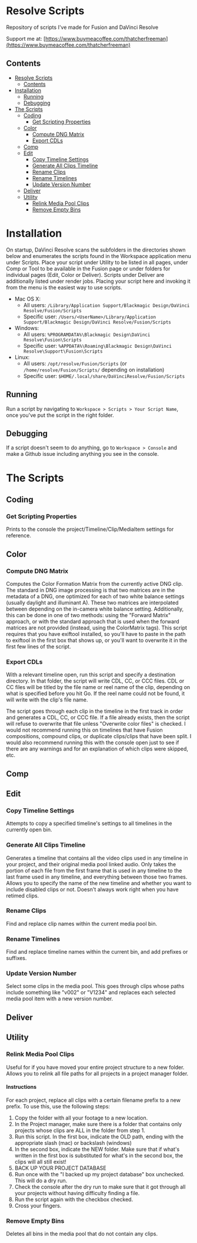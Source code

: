 # Resolve Scripts
Repository of scripts I've made for Fusion and DaVinci Resolve

Support me at: [https://www.buymeacoffee.com/thatcherfreeman](https://www.buymeacoffee.com/thatcherfreeman)

## Contents
- [Resolve Scripts](#resolve-scripts)
    - [Contents](#contents)
- [Installation](#installation)
    - [Running](#running)
    - [Debugging](#debugging)
- [The Scripts](#the-scripts)
    - [Coding](#coding)
        - [Get Scripting Properties](#get-scripting-properties)
    - [Color](#color)
        - [Compute DNG Matrix](#compute-dng-matrix)
        - [Export CDLs](#export-cdls)
    - [Comp](#comp)
    - [Edit](#edit)
        - [Copy Timeline Settings](#copy-timeline-settings)
        - [Generate All Clips Timeline](#generate-all-clips-timeline)
        - [Rename Clips](#rename-clips)
        - [Rename Timelines](#rename-timelines)
        - [Update Version Number](#update-version-number)
    - [Deliver](#deliver)
    - [Utility](#utility)
        - [Relink Media Pool Clips](#relink-media-pool-clips)
        - [Remove Empty Bins](#remove-empty-bins)


# Installation
On startup, DaVinci Resolve scans the subfolders in the directories shown below and enumerates the scripts found in the Workspace application menu under Scripts.
Place your script under Utility to be listed in all pages, under Comp or Tool to be available in the Fusion page or under folders for individual pages (Edit, Color or Deliver). Scripts under Deliver are additionally listed under render jobs.
Placing your script here and invoking it from the menu is the easiest way to use scripts.

- Mac OS X:
    - All users: `/Library/Application Support/Blackmagic Design/DaVinci Resolve/Fusion/Scripts`
    - Specific user: `/Users/<UserName>/Library/Application Support/Blackmagic Design/DaVinci Resolve/Fusion/Scripts`
- Windows:
    - All users: `%PROGRAMDATA%\Blackmagic Design\DaVinci Resolve\Fusion\Scripts`
    - Specific user: `%APPDATA%\Roaming\Blackmagic Design\DaVinci Resolve\Support\Fusion\Scripts`
- Linux:
    - All users: `/opt/resolve/Fusion/Scripts`  (or `/home/resolve/Fusion/Scripts/` depending on installation)
    - Specific user: `$HOME/.local/share/DaVinciResolve/Fusion/Scripts`

## Running
Run a script by navigating to `Workspace > Scripts > Your Script Name`, once you've put the script in the right folder.

## Debugging
If a script doesn't seem to do anything, go to `Workspace > Console` and make a Github issue including anything you see in the console.

# The Scripts

## Coding
### Get Scripting Properties
Prints to the console the project/Timeline/Clip/MediaItem settings for reference.

## Color

### Compute DNG Matrix
Computes the Color Formation Matrix from the currently active DNG clip. The standard in DNG image processing is that two matrices are in the metadata of a DNG, one optimized for each of two white balance settings (usually daylight and illuminant A). These two matrices are interpolated between depending on the in-camera white balance setting. Additionally, this can be done in one of two methods: using the "Forward Matrix" approach, or with the standard approach that is used when the forward matrices are not provided (instead, using the ColorMatrix tags). This script requires that you have exiftool installed, so you'll have to paste in the path to exiftool in the first box that shows up, or you'll want to overwrite it in the first few lines of the script.

### Export CDLs
With a relevant timeline open, run this script and specify a destination directory. In that folder, the script will write CDL, CC, or CCC files. CDL or CC files will be titled by the file name or reel name of the clip, depending on what is specified before you hit Go. If the reel name could not be found, it will write with the clip's file name.

The script goes through each clip in the timeline in the first track in order and generates a CDL, CC, or CCC file. If a file already exists, then the script will refuse to overwrite that file unless "Overwrite color files" is checked. I would not recommend running this on timelines that have Fusion compositions, compound clips, or duplicate clips/clips that have been split. I would also recommend running this with the console open just to see if there are any warnings and for an explanation of which clips were skipped, etc.

## Comp

## Edit

### Copy Timeline Settings
Attempts to copy a specified timeline's settings to all timelines in the currently open bin.

### Generate All Clips Timeline
Generates a timeline that contains all the video clips used in any timeline in your project, and their original media pool linked audio. Only takes the portion of each file from the first frame that is used in any timeline to the last frame used in any timeline, and everything between those two frames. Allows you to specify the name of the new timeline and whether you want to include disabled clips or not. Doesn't always work right when you have retimed clips.

### Rename Clips
Find and replace clip names within the current media pool bin.

### Rename Timelines
Find and replace timeline names within the current bin, and add prefixes or suffixes.

### Update Version Number
Select some clips in the media pool. This goes through clips whose paths include something like "v002" or "V1234" and replaces each selected media pool item with a new version number.

## Deliver

## Utility
### Relink Media Pool Clips
Useful for if you have moved your entire project structure to a new folder. Allows you to relink all file paths for all projects in a project manager folder.

#### Instructions
For each project, replace all clips with a certain filename prefix to a new prefix.
To use this, use the following steps:
1. Copy the folder with all your footage to a new location.
2. In the Project manager, make sure there is a folder that contains only projects whose clips are ALL in the folder from step 1.
3. Run this script. In the first box, indicate the OLD path, ending with the appropriate slash (mac) or backslash (windows)
4. In the second box, indicate the NEW folder. Make sure that if what's written in the first box is substituted for what's in the second box, the clips will all still exist!
5. BACK UP YOUR PROJECT DATABASE
6. Run once with the "I backed up my project database" box unchecked. This will do a dry run.
7. Check the console after the dry run to make sure that it got through all your projects without having difficulty finding a file.
8. Run the script again with the checkbox checked.
9. Cross your fingers.

### Remove Empty Bins
Deletes all bins in the media pool that do not contain any clips.
